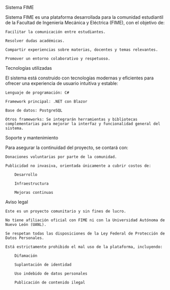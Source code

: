 Sistema FIME

Sistema FIME es una plataforma desarrollada para la comunidad estudiantil de la Facultad de Ingeniería Mecánica y Eléctrica (FIME), con el objetivo de:

    Facilitar la comunicación entre estudiantes.

    Resolver dudas académicas.

    Compartir experiencias sobre materias, docentes y temas relevantes.

    Promover un entorno colaborativo y respetuoso.

Tecnologías utilizadas

El sistema está construido con tecnologías modernas y eficientes para ofrecer una experiencia de usuario intuitiva y estable:

    Lenguaje de programación: C#

    Framework principal: .NET con Blazor

    Base de datos: PostgreSQL

    Otros frameworks: Se integrarán herramientas y bibliotecas complementarias para mejorar la interfaz y funcionalidad general del sistema.

Soporte y mantenimiento

Para asegurar la continuidad del proyecto, se contará con:

    Donaciones voluntarias por parte de la comunidad.

    Publicidad no invasiva, orientada únicamente a cubrir costos de:

        Desarrollo

        Infraestructura

        Mejoras continuas

Aviso legal

    Este es un proyecto comunitario y sin fines de lucro.

    No tiene afiliación oficial con FIME ni con la Universidad Autónoma de Nuevo León (UANL).

    Se respetan todas las disposiciones de la Ley Federal de Protección de Datos Personales.

    Está estrictamente prohibido el mal uso de la plataforma, incluyendo:

        Difamación

        Suplantación de identidad

        Uso indebido de datos personales

        Publicación de contenido ilegal
